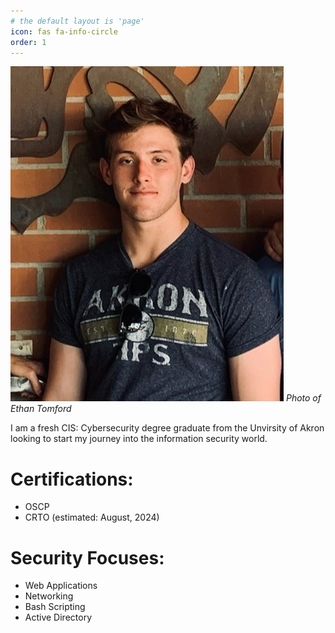 ```yaml
---
# the default layout is 'page'
icon: fas fa-info-circle
order: 1
---
```

![Ethan Tomford](/assets/ethan_tomford.jpg)
_Photo of Ethan Tomford_

I am a fresh CIS: Cybersecurity degree graduate from the Unvirsity of Akron looking to start my journey into the information security world. 

# Certifications:
- OSCP
- CRTO (estimated: August, 2024)

# Security Focuses:
- Web Applications
- Networking
- Bash Scripting
- Active Directory

